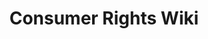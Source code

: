 ---
layout: interesting
title: Consumer Rights Wiki
source: https://consumerrights.wiki
description: |
    Made by Louis Rossmann, site documenting how Black Mirror is slowly becoming real.
---